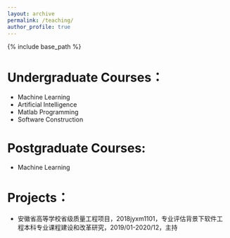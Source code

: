 ```yaml
---
layout: archive
permalink: /teaching/
author_profile: true
---
```


{% include base_path %}

Undergraduate Courses：
======
* Machine Learning
* Artificial Intelligence
* Matlab Programming
* Software Construction

Postgraduate Courses:
======
* Machine Learning


Projects：
======
* 安徽省高等学校省级质量工程项目，2018jyxm1101，专业评估背景下软件工程本科专业课程建设和改革研究，2019/01-2020/12，主持